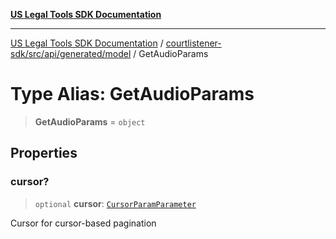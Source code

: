 [**US Legal Tools SDK Documentation**](../../../../../../README.md)

***

[US Legal Tools SDK Documentation](../../../../../../README.md) / [courtlistener-sdk/src/api/generated/model](../README.md) / GetAudioParams

# Type Alias: GetAudioParams

> **GetAudioParams** = `object`

## Properties

### cursor?

> `optional` **cursor**: [`CursorParamParameter`](CursorParamParameter.md)

Cursor for cursor-based pagination
